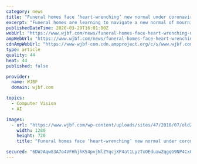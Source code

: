 ```yaml
---
category: news
title: "Funeral homes face ‘heart-wrenching’ new normal under coronavirus"
excerpt: "Funeral homes are learning to navigate a new normal of mourning under the novel coronavirus pandemic, as long-cherished embraces have been barred and memorials must be limited"
publishedDateTime: 2020-03-29T16:01:00Z
webUrl: "https://www.wjbf.com/news/funeral-homes-face-heart-wrenching-new-normal-under-coronavirus/"
ampWebUrl: "https://www.wjbf.com/news/funeral-homes-face-heart-wrenching-new-normal-under-coronavirus/amp/"
cdnAmpWebUrl: "https://www-wjbf-com.cdn.ampproject.org/c/s/www.wjbf.com/news/funeral-homes-face-heart-wrenching-new-normal-under-coronavirus/amp/"
type: article
quality: 44
heat: 44
published: false

provider:
  name: WJBF
  domain: wjbf.com

topics:
  - Computer Vision
  - AI

images:
  - url: "https://www.wjbf.com/wp-content/uploads/sites/47/2018/07/old20funeral20casket_1530528569805.jpg_47410549_ver1.0.jpg?w=928&h=686&crop=1&resize=1280,720"
    width: 1280
    height: 720
    title: "Funeral homes face ‘heart-wrenching’ new normal under coronavirus"

secured: "6DWJAqwG3A7o4VFHhjhK54pvjNlZYqcjXP4at1LyzTxOEduawZqgqG9NP4CxON0lXgpgKnKGQ6Dm4t1reB6hmMSIUwR7gtuO0dtVDgziVIQ2YIosBvlKoYcakRxzfiQtN+HJfZwK7IMO8nyrNcV5HT0SbpIQt0jv6d33EamtcI9hjDvvkZE1kHkTLpuiao2tXzYjxhzGED8NO+MJVntame/ao+zZL23uyLry942pzTp80rzon2NxAllYonBT5Vb9L600veE5cjZtxbOC+FGc1PJ8PWR6h15vBRlqs5Lc1kYqwDa36WLSOvf0UrS4eTpr;5p3iX/EReeycrR1U3RuNlQ=="
---
```


